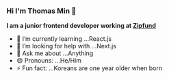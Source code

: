 ### Hi I'm Thomas Min 👋

**I am a junior frontend developer working at [Zipfund](https://zipfund.co/)**

- 🌱 I’m currently learning ...React.js
- 🤔 I’m looking for help with ...Next.js
- 💬 Ask me about ...Anything
- 😄 Pronouns: ...He/Him
- ⚡ Fun fact: ...Koreans are one year older when born
